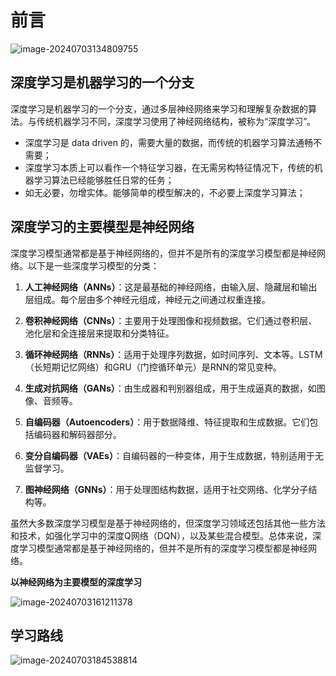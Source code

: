 # 前言

![image-20240703134809755](..\..\Image\image-20240703134809755.png)

## 深度学习是机器学习的一个分支

深度学习是机器学习的一个分支，通过多层神经网络来学习和理解复杂数据的算法。与传统机器学习不同，深度学习使用了神经网络结构，被称为“深度学习”。

- 深度学习是 data driven 的，需要大量的数据，而传统的机器学习算法通畅不需要；
- 深度学习本质上可以看作一个特征学习器，在无需另构特征情况下，传统的机器学习算法已经能够胜任日常的任务；
- 如无必要，勿增实体。能够简单的模型解决的，不必要上深度学习算法；

## 深度学习的主要模型是神经网络

深度学习模型通常都是基于神经网络的，但并不是所有的深度学习模型都是神经网络。以下是一些深度学习模型的分类：

1. **人工神经网络（ANNs）**：这是最基础的神经网络，由输入层、隐藏层和输出层组成。每个层由多个神经元组成，神经元之间通过权重连接。

2. **卷积神经网络（CNNs）**：主要用于处理图像和视频数据。它们通过卷积层、池化层和全连接层来提取和分类特征。

3. **循环神经网络（RNNs）**：适用于处理序列数据，如时间序列、文本等。LSTM（长短期记忆网络）和GRU（门控循环单元）是RNN的常见变种。

4. **生成对抗网络（GANs）**：由生成器和判别器组成，用于生成逼真的数据，如图像、音频等。

5. **自编码器（Autoencoders）**：用于数据降维、特征提取和生成数据。它们包括编码器和解码器部分。

6. **变分自编码器（VAEs）**：自编码器的一种变体，用于生成数据，特别适用于无监督学习。

7. **图神经网络（GNNs）**：用于处理图结构数据，适用于社交网络、化学分子结构等。

虽然大多数深度学习模型是基于神经网络的，但深度学习领域还包括其他一些方法和技术，如强化学习中的深度Q网络（DQN），以及某些混合模型。总体来说，深度学习模型通常都是基于神经网络的，但并不是所有的深度学习模型都是神经网络。

**以神经网络为主要模型的深度学习**

![image-20240703161211378](..\..\Image\image-20240703161211378.png)

## 学习路线

![image-20240703184538814](..\..\Image\image-20240703184538814.png)